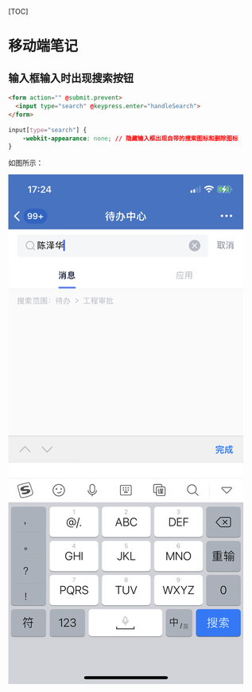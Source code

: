 [TOC]

# 移动端笔记

## 输入框输入时出现搜索按钮

```html
<form action="" @submit.prevent>
  <input type="search" @keypress.enter="handleSearch">
</form>
```

```css
input[type="search"] {
	-webkit-appearance: none; // 隐藏输入框出现自带的搜索图标和删除图标
}
```



如图所示：

![img](移动端web.assets/607A62A5167E80995C0477633F4805DC.png)